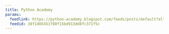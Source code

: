 ```yaml
---
title: Python Academy
params:
  feedlink: https://python-academy.blogspot.com/feeds/posts/default?alt=rss
  feedid: 38f1465451f80f15bd913dd8fc371f5c
---
```

